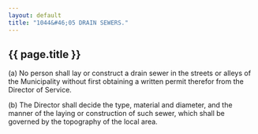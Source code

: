 ```yaml
---
layout: default 
title: "1044&#46;05 DRAIN SEWERS."
---
```


{{ page.title }}
----------------

​(a) No person shall lay or construct a drain sewer in the streets or
alleys of the Municipality without first obtaining a written permit
therefor from the Director of Service.

​(b) The Director shall decide the type, material and diameter, and the
manner of the laying or construction of such sewer, which shall be
governed by the topography of the local area.
